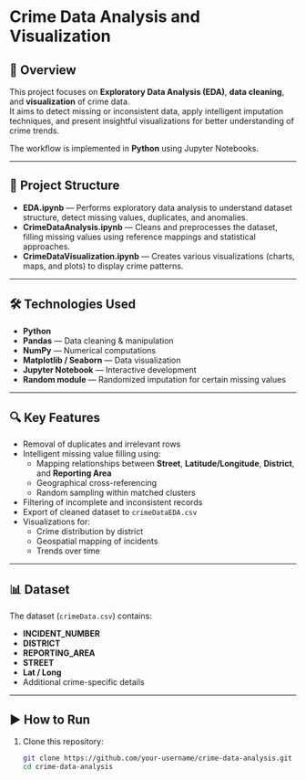 # Crime Data Analysis and Visualization

## 📌 Overview
This project focuses on **Exploratory Data Analysis (EDA)**, **data cleaning**, and **visualization** of crime data.  
It aims to detect missing or inconsistent data, apply intelligent imputation techniques, and present insightful visualizations for better understanding of crime trends.

The workflow is implemented in **Python** using Jupyter Notebooks.

---

## 📂 Project Structure
- **EDA.ipynb** — Performs exploratory data analysis to understand dataset structure, detect missing values, duplicates, and anomalies.
- **CrimeDataAnalysis.ipynb** — Cleans and preprocesses the dataset, filling missing values using reference mappings and statistical approaches.
- **CrimeDataVisualization.ipynb** — Creates various visualizations (charts, maps, and plots) to display crime patterns.

---

## 🛠 Technologies Used
- **Python**
- **Pandas** — Data cleaning & manipulation
- **NumPy** — Numerical computations
- **Matplotlib / Seaborn** — Data visualization
- **Jupyter Notebook** — Interactive development
- **Random module** — Randomized imputation for certain missing values

---

## 🔍 Key Features
- Removal of duplicates and irrelevant rows
- Intelligent missing value filling using:
  - Mapping relationships between **Street**, **Latitude/Longitude**, **District**, and **Reporting Area**
  - Geographical cross-referencing
  - Random sampling within matched clusters
- Filtering of incomplete and inconsistent records
- Export of cleaned dataset to `crimeDataEDA.csv`
- Visualizations for:
  - Crime distribution by district
  - Geospatial mapping of incidents
  - Trends over time

---

## 📊 Dataset
The dataset (`crimeData.csv`) contains:
- **INCIDENT_NUMBER**
- **DISTRICT**
- **REPORTING_AREA**
- **STREET**
- **Lat / Long**
- Additional crime-specific details

---

## ▶️ How to Run
1. Clone this repository:
   ```bash
   git clone https://github.com/your-username/crime-data-analysis.git
   cd crime-data-analysis
